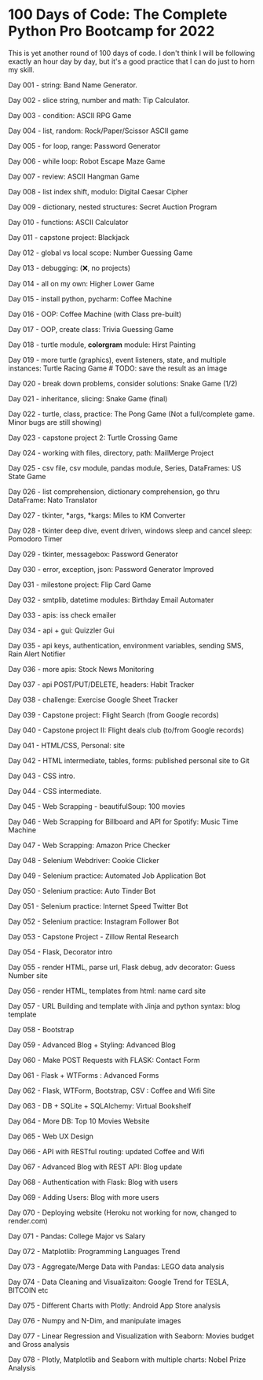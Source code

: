 # 100 Days of Code: The Complete Python Pro Bootcamp for 2022

This is yet another round of 100 days of code. I don't think I will be following exactly an hour day by day, but it's a good practice that I can do just to horn my skill.

Day 001 - string: Band Name Generator.

Day 002 - slice string, number and math: Tip Calculator.

Day 003 - condition: ASCII RPG Game

Day 004 - list, random: Rock/Paper/Scissor ASCII game

Day 005 - for loop, range: Password Generator

Day 006 - while loop: Robot Escape Maze Game

Day 007 - review: ASCII Hangman Game

Day 008 - list index shift, modulo: Digital Caesar Cipher

Day 009 - dictionary, nested structures: Secret Auction Program

Day 010 - functions: ASCII Calculator

Day 011 - capstone project: Blackjack

Day 012 - global vs local scope: Number Guessing Game

Day 013 - debugging: (❌, no projects)

Day 014 - all on my own: Higher Lower Game

Day 015 - install python, pycharm: Coffee Machine

Day 016 - OOP: Coffee Machine (with Class pre-built)

Day 017 - OOP, create class: Trivia Guessing Game

Day 018 - turtle module, **colorgram** module: Hirst Painting

Day 019 - more turtle (graphics), event listeners, state, and multiple instances: Turtle Racing Game
    # TODO: save the result as an image

Day 020 - break down problems, consider solutions: Snake Game (1/2)

Day 021 - inheritance, slicing: Snake Game (final)

Day 022 - turtle, class, practice: The Pong Game (Not a full/complete game. Minor bugs are still showing)

Day 023 - capstone project 2: Turtle Crossing Game

Day 024 - working with files, directory, path: MailMerge Project

Day 025 - csv file, csv module, pandas module, Series, DataFrames: US State Game

Day 026 - list comprehension, dictionary comprehension, go thru DataFrame: Nato Translator

Day 027 - tkinter, *args, *kargs: Miles to KM Converter

Day 028 - tkinter deep dive, event driven, windows sleep and cancel sleep: Pomodoro Timer

Day 029 - tkinter, messagebox: Password Generator

Day 030 - error, exception, json: Password Generator Improved

Day 031 - milestone project: Flip Card Game

Day 032 - smtplib, datetime modules: Birthday Email Automater

Day 033 - apis: iss check emailer

Day 034 - api + gui: Quizzler Gui

Day 035 - api keys, authentication, environment variables, sending SMS, Rain Alert Notifier

Day 036 - more apis: Stock News Monitoring

Day 037 - api POST/PUT/DELETE, headers: Habit Tracker

Day 038 - challenge: Exercise Google Sheet Tracker

Day 039 - Capstone project: Flight Search (from Google records)

Day 040 - Capstone project II: Flight deals club (to/from Google records)

Day 041 - HTML/CSS, Personal: site

Day 042 - HTML intermediate, tables, forms: published personal site to Git

Day 043 - CSS intro.

Day 044 - CSS intermediate.

Day 045 - Web Scrapping - beautifulSoup: 100 movies

Day 046 - Web Scrapping for Billboard and API for Spotify: Music Time Machine

Day 047 - Web Scrapping: Amazon Price Checker

Day 048 - Selenium Webdriver: Cookie Clicker

Day 049 - Selenium practice: Automated Job Application Bot

Day 050 - Selenium practice: Auto Tinder Bot

Day 051 - Selenium practice: Internet Speed Twitter Bot

Day 052 - Selenium practice: Instagram Follower Bot

Day 053 - Capstone Project - Zillow Rental Research

Day 054 - Flask, Decorator intro

Day 055 - render HTML, parse url, Flask debug, adv decorator: Guess Number site

Day 056 - render HTML, templates from html: name card site

Day 057 - URL Building and template with Jinja and python syntax: blog template

Day 058 - Bootstrap

Day 059 - Advanced Blog + Styling: Advanced Blog

Day 060 - Make POST Requests with FLASK: Contact Form

Day 061 - Flask + WTForms : Advanced Forms

Day 062 - Flask, WTForm, Bootstrap, CSV : Coffee and Wifi Site

Day 063 - DB + SQLite + SQLAlchemy: Virtual Bookshelf

Day 064 - More DB: Top 10 Movies Website

Day 065 - Web UX Design

Day 066 - API with RESTful routing: updated Coffee and Wifi

Day 067 - Advanced Blog with REST API: Blog update

Day 068 - Authentication with Flask: Blog with users

Day 069 - Adding Users: Blog with more users

Day 070 - Deploying website (Heroku not working for now, changed to render.com)

Day 071 - Pandas: College Major vs Salary

Day 072 - Matplotlib: Programming Languages Trend

Day 073 - Aggregate/Merge Data with Pandas: LEGO data analysis

Day 074 - Data Cleaning and Visualizaiton: Google Trend for TESLA, BITCOIN etc

Day 075 - Different Charts with Plotly: Android App Store analysis

Day 076 - Numpy and N-Dim, and manipulate images

Day 077 - Linear Regression and Visualization with Seaborn: Movies budget and Gross analysis

Day 078 - Plotly, Matplotlib and Seaborn with multiple charts: Nobel Prize Analysis 
